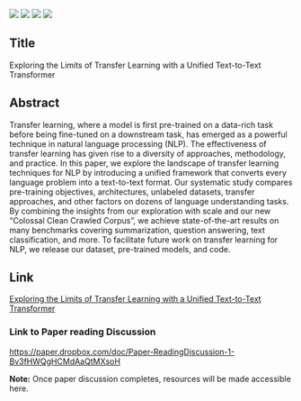 ![](https://img.shields.io/badge/Type-Survey%20Paper-red)
![](https://img.shields.io/badge/Access-Free-green)
![](https://img.shields.io/badge/Discussion-Ongoing-green)
![](https://img.shields.io/badge/Meetup-2-yellowgreen)

## Title
Exploring the Limits of Transfer Learning with a Unified Text-to-Text Transformer

## Abstract
Transfer learning, where a model is first pre-trained on a data-rich task before being fine-tuned on a downstream task, has emerged as a powerful technique in natural language processing (NLP). The effectiveness of transfer learning has given rise to a diversity of approaches, methodology, and practice. In this paper, we explore the landscape of transfer learning techniques for NLP by introducing a unified framework that converts every language problem into a text-to-text format. Our systematic study compares pre-training objectives, architectures, unlabeled datasets, transfer approaches, and other factors on dozens of language understanding tasks. By combining the insights from our exploration with scale and our new “Colossal Clean Crawled Corpus”, we achieve state-of-the-art results on many benchmarks covering summarization, question answering, text classification, and more. To facilitate future work on transfer learning for NLP, we release our dataset, pre-trained models, and code.

## Link
[Exploring the Limits of Transfer Learning with a Unified Text-to-Text Transformer](https://arxiv.org/abs/1910.10683)


### Link to Paper reading Discussion
https://paper.dropbox.com/doc/Paper-ReadingDiscussion-1-Bv3fHWQgHCMdAaQtMXsoH

**Note:** Once paper discussion completes, resources will be made accessible here.
